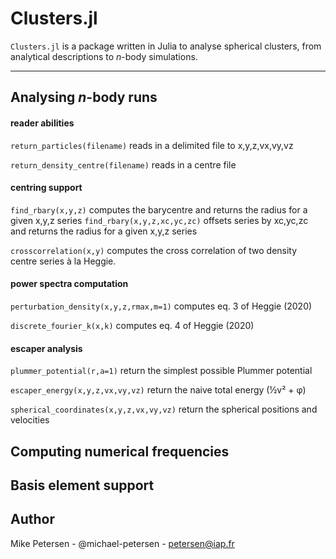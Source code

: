 
# Clusters.jl

`Clusters.jl` is a package written in Julia to analyse spherical
clusters, from analytical descriptions to _n_-body simulations.

-----------------------------

## Analysing _n_-body runs
#### reader abilities

`return_particles(filename)` reads in a delimited file to x,y,z,vx,vy,vz

`return_density_centre(filename)` reads in a centre file



#### centring support

`find_rbary(x,y,z)` computes the barycentre and returns the radius for a given x,y,z series
`find_rbary(x,y,z,xc,yc,zc)` offsets series by xc,yc,zc and returns the radius for a given x,y,z series

`crosscorrelation(x,y)` computes the cross correlation of two density centre series à la Heggie.

#### power spectra computation

`perturbation_density(x,y,z,rmax,m=1)` computes eq. 3 of Heggie (2020)

`discrete_fourier_k(x,k)` computes eq. 4 of Heggie (2020)

#### escaper analysis

`plummer_potential(r,a=1)` return the simplest possible Plummer potential

`escaper_energy(x,y,z,vx,vy,vz)` return the naive total energy (½v² + φ)

`spherical_coordinates(x,y,z,vx,vy,vz)` return the spherical positions and velocities

## Computing numerical frequencies




## Basis element support


## Author

Mike Petersen -  @michael-petersen - petersen@iap.fr



